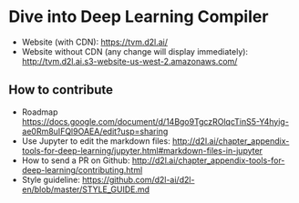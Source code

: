 # Dive into Deep Learning Compiler

- Website (with CDN): https://tvm.d2l.ai/
- Website without CDN (any change will display immediately): http://tvm.d2l.ai.s3-website-us-west-2.amazonaws.com/ 

## How to contribute

- Roadmap https://docs.google.com/document/d/14Bgo9TgczROlqcTinS5-Y4hyig-ae0Rm8uIFQl9OAEA/edit?usp=sharing 
- Use Jupyter to edit the markdown files: http://d2l.ai/chapter_appendix-tools-for-deep-learning/jupyter.html#markdown-files-in-jupyter
- How to send a PR on Github: http://d2l.ai/chapter_appendix-tools-for-deep-learning/contributing.html
- Style guideline: https://github.com/d2l-ai/d2l-en/blob/master/STYLE_GUIDE.md
